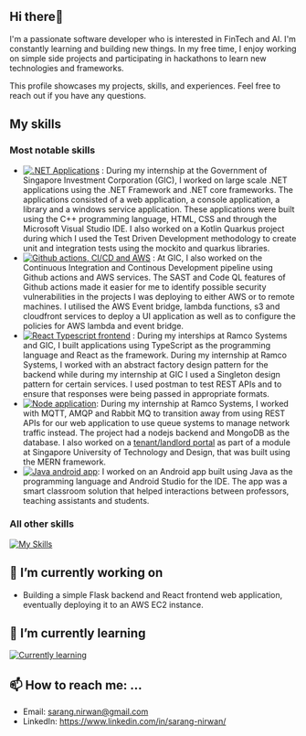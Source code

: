 ## Hi there👋
I'm a passionate software developer who is interested in FinTech and AI. I'm constantly learning and building new things. In my free time, I enjoy working on simple side projects and participating in hackathons to learn new technologies and frameworks.

This profile showcases my projects, skills, and experiences. Feel free to reach out if you have any questions.
## My skills

### Most notable skills
* [![.NET Applications](https://skillicons.dev/icons?i=dotnet,visualstudio,cpp,kotlin)](https://skillicons.dev) : During my internship at the Government of Singapore Investment Corporation (GIC), I worked on large scale .NET applications using the .NET Framework and .NET core frameworks. The applications consisted of a web application, a console application, a library and a windows service application. These applications were built using the C++ programming language, HTML, CSS and through the Microsoft Visual Studio IDE. I also worked on a Kotlin Quarkus project during which I used the Test Driven Development methodology to create unit and integration tests using the mockito and quarkus libraries.  
* [![Github actions, CI/CD and AWS](https://skillicons.dev/icons?i=githubactions,github,aws)](https://skillicons.dev) : At GIC, I also worked on the Continuous Integration and Continous Development pipeline using Github actions and AWS services. The SAST and Code QL features of Github actions made it easier for me to identify possible security vulnerabilities in the projects I was deploying to either AWS or to remote machines. I utilised the AWS Event bridge, lambda functions, s3 and cloudfront services to deploy a UI application as well as to configure the policies for AWS lambda and event bridge.
* [![React Typescript frontend](https://skillicons.dev/icons?i=ts,react,vite,postman)](https://skillicons.dev) : During my interships at Ramco Systems and GIC, I built applications using TypeScript as the programming language and React as the framework. During my internship at Ramco Systems, I worked with an abstract factory design pattern for the backend while during my internship at GIC I used a Singleton design pattern for certain services. I used postman to test REST APIs and to ensure that responses were being passed in appropriate formats.
* [![Node application](https://skillicons.dev/icons?i=nodejs,rabbitmq,mongodb)](https://skillicons.dev): During my internship at Ramco Systems, I worked with MQTT, AMQP and Rabbit MQ to transition away from using REST APIs for our web application to use queue systems to manage network traffic instead. The project had a nodejs backend and MongoDB as the database. I also worked on a [tenant/landlord portal](https://github.com/sarang2551/tenantPortal) as part of a module at Singapore University of Technology and Design, that was built using the MERN framework.
* [![Java android app](https://skillicons.dev/icons?i=java,androidstudio)](https://skillicons.dev): I worked on an Android app built using Java as the programming language and Android Studio for the IDE. The app was a smart classroom solution that helped interactions between professors, teaching assistants and students.


### All other skills
[![My Skills](https://skillicons.dev/icons?i=aws,dotnet,cpp,visualstudio,vscode,kotlin,py,java,ts,js,vite,postman,jest,azure,react,nodejs,bootstrap,selenium,mongodb,rabbitmq,linux,github,githubactions,git,cs,scala,firebase,tensorflow,matlab,html,css,figma,ai,solidity,arduino,django&perline=3)](https://skillicons.dev)
<!--
**sarang2551/sarang2551** is a ✨ _special_ ✨ repository because its `README.md` (this file) appears on your GitHub profile.

Here are some ideas to get you started:

- 🔭 I’m currently working on ...
- 🌱 I’m currently learning ...
- 👯 I’m looking to collaborate on ...
- 🤔 I’m looking for help with ...
- 💬 Ask me about ...
- 📫 How to reach me: ...
- 😄 Pronouns: ...
- ⚡ Fun fact: ...
-->

## 🔭 I’m currently working on
* Building a simple Flask backend and React frontend web application, eventually deploying it to an AWS EC2 instance.

## 🌱 I’m currently learning
[![Currently learning](https://skillicons.dev/icons?i=go)](https://skillicons.dev)


## 📫 How to reach me: ...
* Email: sarang.nirwan@gmail.com
* LinkedIn: https://www.linkedin.com/in/sarang-nirwan/
